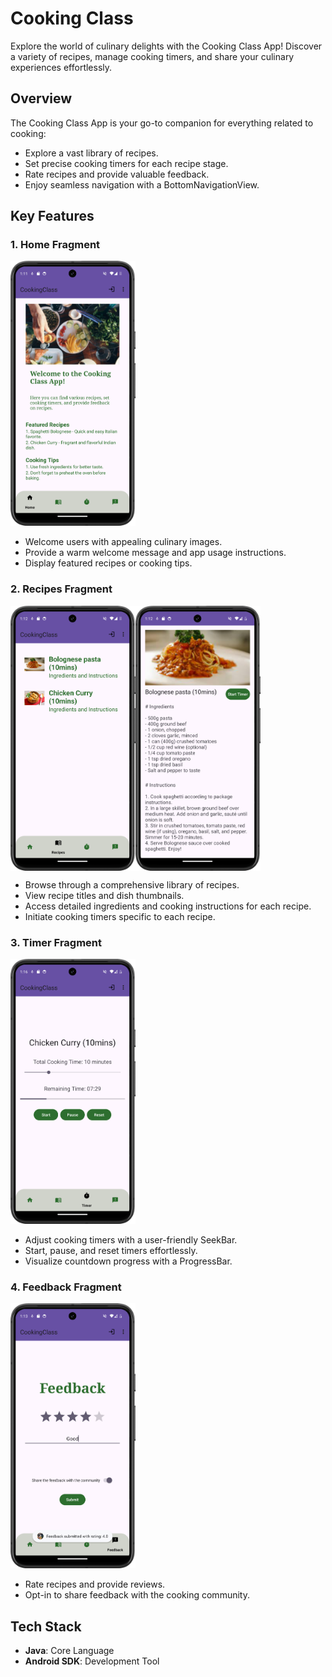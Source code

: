 # Cooking Class

Explore the world of culinary delights with the Cooking Class App! Discover a variety of recipes, manage cooking timers, and share your culinary experiences effortlessly.

## Overview

The Cooking Class App is your go-to companion for everything related to cooking:
- Explore a vast library of recipes.
- Set precise cooking timers for each recipe stage.
- Rate recipes and provide valuable feedback.
- Enjoy seamless navigation with a BottomNavigationView.

## Key Features

### 1. Home Fragment
<img src="./images/MainPage.png" alt="MainPage" width="200">

- Welcome users with appealing culinary images.
- Provide a warm welcome message and app usage instructions.
- Display featured recipes or cooking tips.

### 2. Recipes Fragment
<div style="display: flex; flex-direction: row;">
    <img src="./images/MenuPage.png" alt="MenuPage" width="200">
    <img src="./images/MenuDetailPage.png" alt="MenuDetailPage" width="200">
</div>

- Browse through a comprehensive library of recipes.
- View recipe titles and dish thumbnails.
- Access detailed ingredients and cooking instructions for each recipe.
- Initiate cooking timers specific to each recipe.

### 3. Timer Fragment
<img src="./images/TimerPage.png" alt="TimerPage" width="200">

- Adjust cooking timers with a user-friendly SeekBar.
- Start, pause, and reset timers effortlessly.
- Visualize countdown progress with a ProgressBar.

### 4. Feedback Fragment
<img src="./images/FeedbackPage.png" alt="FeedbackPage" width="200">

- Rate recipes and provide reviews.
- Opt-in to share feedback with the cooking community.

## Tech Stack
- **Java**: Core Language
- **Android SDK**: Development Tool
